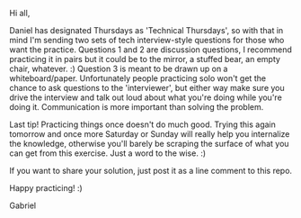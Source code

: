 Hi all,

Daniel has designated Thursdays as 'Technical Thursdays', so with that in mind I'm sending two sets of tech interview-style questions for those who want the practice.  Questions 1 and 2 are discussion questions, I recommend practicing it in pairs but it could be to the mirror, a stuffed bear, an empty chair, whatever.  :)  Question 3 is meant to be drawn up on a whiteboard/paper.  Unfortunately people practicing solo won't get the chance to ask questions to the 'interviewer', but either way make sure you drive the interview and talk out loud about what you're doing while you're doing it.  Communication is more important than solving the problem.

Last tip!  Practicing things once doesn't do much good.  Trying this again tomorrow and once more Saturday or Sunday will really help you internalize the knowledge, otherwise you'll barely be scraping the surface of what you can get from this exercise.  Just a word to the wise.  :)

If you want to share your solution, just post it as a line comment to this repo.

Happy practicing!  :)

Gabriel
